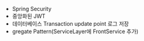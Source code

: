  - Spring Security
 - 중앙화된 JWT
 - 데이터베이스 Transaction update point 로그 저장
 - gregate Pattern(ServiceLayer에 FrontService 추가)
  
